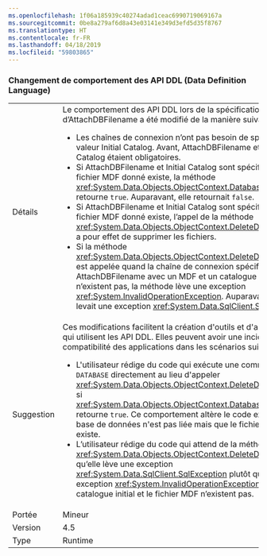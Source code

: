 ```yaml
---
ms.openlocfilehash: 1f06a185939c40274adad1ceac6990719069167a
ms.sourcegitcommit: 0be8a279af6d8a43e03141e349d3efd5d35f8767
ms.translationtype: HT
ms.contentlocale: fr-FR
ms.lasthandoff: 04/18/2019
ms.locfileid: "59803865"
---
```

### <a name="change-in-behavior-in-data-definition-language-ddl-apis"></a>Changement de comportement des API DDL (Data Definition Language)

|   |   |
|---|---|
|Détails|Le comportement des API DDL lors de la spécification d’AttachDBFilename a été modifié de la manière suivante :<ul><li>Les chaînes de connexion n’ont pas besoin de spécifier de valeur Initial Catalog. Avant, AttachDBFilename et Initial Catalog étaient obligatoires.</li><li>Si AttachDBFilename et Initial Catalog sont spécifiés et que le fichier MDF donné existe, la méthode <xref:System.Data.Objects.ObjectContext.DatabaseExists%2A> retourne <code>true</code>. Auparavant, elle retournait <code>false</code>.</li><li>Si AttachDBFilename et Initial Catalog sont spécifiés et que le fichier MDF donné existe, l’appel de la méthode <xref:System.Data.Objects.ObjectContext.DeleteDatabase%2A> a pour effet de supprimer les fichiers.</li><li>Si la méthode <xref:System.Data.Objects.ObjectContext.DeleteDatabase%2A> est appelée quand la chaîne de connexion spécifie une valeur AttachDBFilename avec un MDF et un catalogue initial qui n’existent pas, la méthode lève une exception <xref:System.InvalidOperationException>. Auparavant, elle levait une exception <xref:System.Data.SqlClient.SqlException>.</li></ul>|
|Suggestion|Ces modifications facilitent la création d'outils et d'applications qui utilisent les API DDL. Elles peuvent avoir une incidence sur la compatibilité des applications dans les scénarios suivants :<ul><li>L'utilisateur rédige du code qui exécute une commande <code>DROP DATABASE</code> directement au lieu d'appeler <xref:System.Data.Objects.ObjectContext.DeleteDatabase%2A> si <xref:System.Data.Objects.ObjectContext.DatabaseExists%2A> retourne <code>true</code>. Ce comportement altère le code existant si la base de données n'est pas liée mais que le fichier MDF existe.</li><li>L’utilisateur rédige du code qui attend de la méthode <xref:System.Data.Objects.ObjectContext.DeleteDatabase%2A> qu’elle lève une exception <xref:System.Data.SqlClient.SqlException> plutôt qu’une exception <xref:System.InvalidOperationException> quand le catalogue initial et le fichier MDF n’existent pas.</li></ul>|
|Portée|Mineur|
|Version|4.5|
|Type|Runtime|
